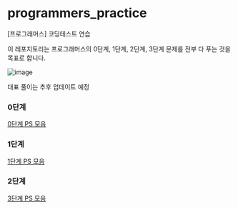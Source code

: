 # programmers_practice
[프로그래머스] 코딩테스트 연습

이 레포지토리는 프로그래머스의 0단계, 1단계, 2단계, 3단계 문제를 전부 다 푸는 것을 목표로 합니다.

![image](https://github.com/codesejin/programmers_practice/assets/101460733/1a596277-cdeb-4f82-b01c-b00dcb43015f)


대표 풀이는 추후 업데이트 예정

### 0단계

[0단계 PS 모음](https://github.com/codesejin/programmers_practice/tree/master/LV_0)

### 1단계

[1단계 PS 모음](https://github.com/codesejin/programmers_practice/tree/master/LV_1)

### 2단계

[3단계 PS 모음](https://github.com/codesejin/programmers_practice/tree/master/LV_2)
